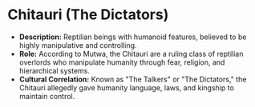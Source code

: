 # Chitauri (The Dictators)

- **Description:** Reptilian beings with humanoid features, believed to be highly manipulative and controlling.
- **Role:** According to Mutwa, the Chitauri are a ruling class of reptilian overlords who manipulate humanity through fear, religion, and hierarchical systems.
- **Cultural Correlation:** Known as "The Talkers" or "The Dictators," the Chitauri allegedly gave humanity language, laws, and kingship to maintain control.

